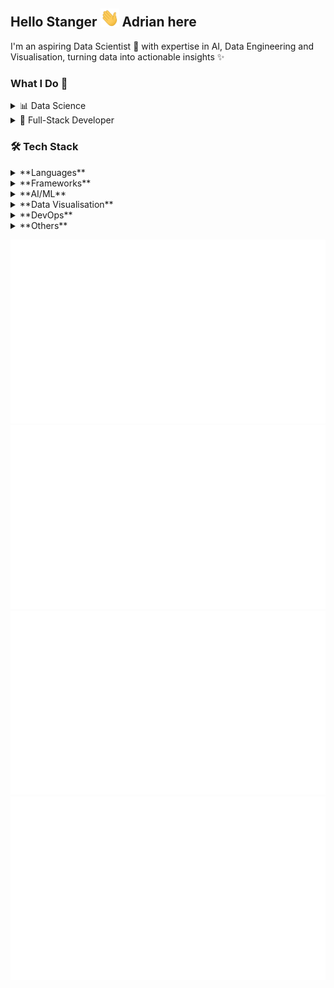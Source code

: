 ## Hello Stanger <img src="https://raw.githubusercontent.com/ABSphreak/ABSphreak/master/gifs/Hi.gif" width="30px"> Adrian here

I'm an aspiring Data Scientist 🚀 with expertise in AI, Data Engineering and Visualisation, turning data into actionable insights ✨

<!--
**adriank-xen/adriank-xen** is a ✨ _special_ ✨ repository because its `README.md` (this file) appears on your GitHub profile.

Here are some ideas to get you started:

- 🔭 I’m currently working on ...
- 🌱 I’m currently learning ...
- 👯 I’m looking to collaborate on ...
- 🤔 I’m looking for help with ...
- 💬 Ask me about ...
- 📫 How to reach me: ...
- 😄 Pronouns: ...
- ⚡ Fun fact: ...
-->

### What I Do 💼
<details>
<summary>📊 Data Science</summary>
- Fraud risk prediction with financial data 💰
- Machine learning model for disease outbreak prediction [(Qmed Nora)](https://healthtechasia.co/made-in-malaysia-qmed-asia-keeps-it-local-with-generative-ai-solutions/) 🦠
- Patient data analytics 
- Healthcare process optimisation through vital signs monitoring integration over HL7 protocol 💉
</details>

<details>
<summary>🤖 Full-Stack Developer</summary>
- Data Visualisation platform for queue performance
- Built an e-onboarding platform [(PPSY E-onboarding Platform)](https://github.com/adriank-xen/PPSY-E-Onboarding-FYP)
- Create a data visualisation website with D3 for analysing brain drain in South East Asia [migration-dv](https://github.com/adriank-xen/migration-dv)
</details>

### 🛠️ Tech Stack

<details>
<summary>**Languages**</summary>
    <img src="https://raw.githubusercontent.com/devicons/devicon/master/icons/python/python-original.svg" width="50"/> <img src="https://raw.githubusercontent.com/devicons/devicon/master/icons/javascript/javascript-original.svg" width="50"/> <img src="https://raw.githubusercontent.com/devicons/devicon/master/icons/csharp/csharp-original.svg" width="50"/>
    <img src="https://raw.githubusercontent.com/devicons/devicon/master/icons/mysql/mysql-original.svg" width="50"/> <img src="https://raw.githubusercontent.com/devicons/devicon/master/icons/r/r-original.svg" width="50"/>
</details>

<details>
<summary>**Frameworks**</summary>
    <img src="https://fastapi.tiangolo.com/img/logo-margin/logo-teal.png" width="50"/> <img src="https://raw.githubusercontent.com/devicons/devicon/master/icons/nextjs/nextjs-original.svg" width="50"/> <img src="https://raw.githubusercontent.com/devicons/devicon/master/icons/react/react-original.svg" width="50"/> <img src="https://raw.githubusercontent.com/devicons/devicon/master/icons/django/django-plain.svg" width="50"/> <img src="https://raw.githubusercontent.com/laravel/art/master/logo-lockup/5%20SVG/2%20CMYK/1%20Full%20Color/laravel-logolockup-cmyk-red.svg" width="50"/> <img src="https://raw.githubusercontent.com/devicons/devicon/master/icons/d3js/d3js-original.svg" width="50"/>
</details>

<details>
<summary>**AI/ML**</summary>
    <img src="https://www.vectorlogo.zone/logos/pytorch/pytorch-icon.svg" width="50"/> <img src="https://upload.wikimedia.org/wikipedia/commons/0/05/Scikit_learn_logo_small.svg" width="50"/>
</details>

<details>
<summary>**Data Visualisation**</summary>
    <img src="https://www.tableau.com/sites/default/files/2022-04/TableauLogo_RGB.png" width="50"/>
</details>

<details>
<summary>**DevOps**</summary>
    <img src="https://raw.githubusercontent.com/devicons/devicon/master/icons/docker/docker-original.svg" width="50"/> <img src="https://raw.githubusercontent.com/devicons/devicon/master/icons/kubernetes/kubernetes-plain.svg" width="50"/> <img src="https://raw.githubusercontent.com/devicons/devicon/master/icons/linux/linux-original.svg" width="50"/>
</details>

<details>
<summary>**Others**</summary>
    [<img src="https://info.hl7.org/hubfs/HL7_International_tucked-inR-3.png" width="50"/>](https://www.hl7.org/implement/standards/)
</details>

![](https://raw.githubusercontent.com/adriank-xen/github-stats/master/generated/overview.svg#gh-dark-mode-only)
![](https://raw.githubusercontent.com/adriank-xen/github-stats/master/generated/overview.svg#gh-light-mode-only)
![](https://raw.githubusercontent.com/adriank-xen/github-stats/master/generated/languages.svg#gh-dark-mode-only)
![](https://raw.githubusercontent.com/adriank-xen/github-stats/master/generated/languages.svg#gh-light-mode-only)